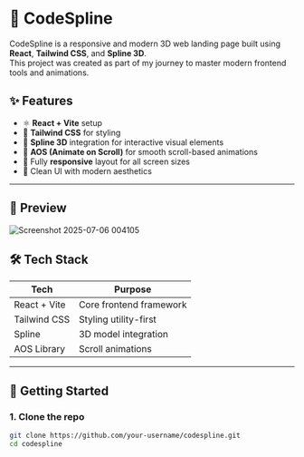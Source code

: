 # 🚀 CodeSpline

CodeSpline is a responsive and modern 3D web landing page built using **React**, **Tailwind CSS**, and **Spline 3D**.  
This project was created as part of my journey to master modern frontend tools and animations.

## ✨ Features

- ⚛️ **React + Vite** setup
- 🎨 **Tailwind CSS** for styling
- 🧠 **Spline 3D** integration for interactive visual elements
- 💫 **AOS (Animate on Scroll)** for smooth scroll-based animations
- 📱 Fully **responsive** layout for all screen sizes
- 🚀 Clean UI with modern aesthetics

---

## 📸 Preview
![Screenshot 2025-07-06 004105](https://github.com/user-attachments/assets/de7709bf-8f7d-42be-9f0a-d3ef34cbcba6)


## 🛠️ Tech Stack

| Tech           | Purpose                  |
|----------------|--------------------------|
| React + Vite   | Core frontend framework  |
| Tailwind CSS   | Styling utility-first    |
| Spline         | 3D model integration     |
| AOS Library    | Scroll animations        |

---

## 🧾 Getting Started

### 1. Clone the repo

```bash
git clone https://github.com/your-username/codespline.git
cd codespline
